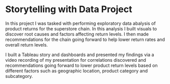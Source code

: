 
# Storytelling with Data Project

In this project I was tasked with performing exploratory data abalysis of product returns for the superstore chain. In this analysis I built visuals to discover root causes and factors affecting return levels. I then made recommendations for the chain going forward to help lower return rates and overall return levels. 

I built a Tableau story and dashboards and presented my findings via a video recording of my presentation for correlations discovered and recommendations going forward to lower product return levels based on different factors such as geographic location, product category and subcategory.